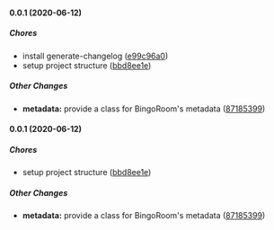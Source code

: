 #### 0.0.1 (2020-06-12)

##### Chores

*  install generate-changelog ([e99c96a0](https://github.com/lehmuth/gobingo-library/commit/e99c96a0e32d5948c708f9776114bf9b38f13f71))
*  setup project structure ([bbd8ee1e](https://github.com/lehmuth/gobingo-library/commit/bbd8ee1e563465cc4ad0aa25f56ff8e8976c990f))

##### Other Changes

* **metadata:**  provide a class for BingoRoom's metadata ([87185399](https://github.com/lehmuth/gobingo-library/commit/8718539938127f748b309bfedd09aa52d2e7e197))

#### 0.0.1 (2020-06-12)

##### Chores

*  setup project structure ([bbd8ee1e](https://github.com/lehmuth/gobingo-library/commit/bbd8ee1e563465cc4ad0aa25f56ff8e8976c990f))

##### Other Changes

* **metadata:**  provide a class for BingoRoom's metadata ([87185399](https://github.com/lehmuth/gobingo-library/commit/8718539938127f748b309bfedd09aa52d2e7e197))

